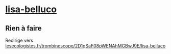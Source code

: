 # [lisa-belluco](https://nouveau-front-populaire-legislatives-2024.fr/lisa-belluco)

## Rien à faire
Redirige vers [lesecologistes.fr/trombinoscope/2D1qSaF08pWENAhMGBwJ9E/lisa-belluco](https://lesecologistes.fr/trombinoscope/2D1qSaF08pWENAhMGBwJ9E/lisa-belluco)
